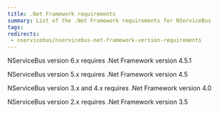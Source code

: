 ```yaml
---
title: .Net Framework requirements
summary: List of the .Net Framework requirements for NServiceBus
tags: 
redirects:
 - nservicebus/nservicebus-net-framework-version-requirements
---
```


NServiceBus version 6.x requires .Net Framework version 4.5.1

NServiceBus version 5.x requires .Net Framework version 4.5 

NServiceBus version 3.x and 4.x requires .Net Framework version 4.0

NServiceBus version 2.x requires .Net Framework version 3.5
